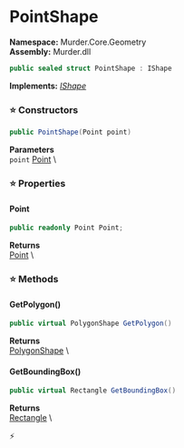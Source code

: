 # PointShape

**Namespace:** Murder.Core.Geometry \
**Assembly:** Murder.dll

```csharp
public sealed struct PointShape : IShape
```

**Implements:** _[IShape](../../../Murder/Core/Geometry/IShape.html)_

### ⭐ Constructors
```csharp
public PointShape(Point point)
```

**Parameters** \
`point` [Point](../../../Murder/Core/Geometry/Point.html) \

### ⭐ Properties
#### Point
```csharp
public readonly Point Point;
```

**Returns** \
[Point](../../../Murder/Core/Geometry/Point.html) \
### ⭐ Methods
#### GetPolygon()
```csharp
public virtual PolygonShape GetPolygon()
```

**Returns** \
[PolygonShape](../../../Murder/Core/Geometry/PolygonShape.html) \

#### GetBoundingBox()
```csharp
public virtual Rectangle GetBoundingBox()
```

**Returns** \
[Rectangle](../../../Murder/Core/Geometry/Rectangle.html) \



⚡